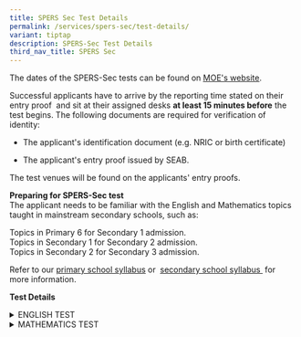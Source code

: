 ```yaml
---
title: SPERS Sec Test Details
permalink: /services/spers-sec/test-details/
variant: tiptap
description: SPERS-Sec Test Details
third_nav_title: SPERS Sec
---
```

<p>The dates of the SPERS-Sec tests can be found on&nbsp;<a href="https://www.moe.gov.sg/returning-singaporeans/secondary/spers/test-details" rel="noopener noreferrer nofollow" target="_blank"><u>MOE's website</u></a>.</p>
<p>Successful applicants have to arrive by the reporting time stated on their
entry proof&nbsp; and sit at their assigned desks&nbsp;<strong>at least 15 minutes before</strong>&nbsp;the
test begins. The following documents are required for verification of identity:</p>
<ul data-tight="true" class="tight">
<li>
<p>The applicant's identification document (e.g. NRIC or birth certificate)</p>
</li>
<li>
<p>The applicant's entry proof issued by SEAB.</p>
</li>
</ul>
<p>The test venues will be found on the applicants' entry proofs.</p>
<p><strong>Preparing for SPERS-Sec test</strong>
<br>The applicant needs to be familiar with the English and Mathematics topics
taught in mainstream secondary schools, such as:</p>
<p>Topics in Primary 6 for Secondary 1 admission.
<br>Topics in Secondary 1 for Secondary 2 admission.
<br>Topics in Secondary 2 for Secondary 3 admission.</p>
<p>Refer to our&nbsp;<a href="https://www.moe.gov.sg/primary/curriculum/syllabus" rel="noopener noreferrer nofollow" target="_blank"><u>primary school syllabus</u></a>&nbsp;or&nbsp;
<a href="https://www.moe.gov.sg/secondary/courses/express/electives" rel="noopener noreferrer nofollow" target="_blank"><u>secondary school syllabus</u>
</a>&nbsp;for more information.</p>
<p><strong>Test Details</strong>
</p>
<div data-type="detailGroup" class="isomer-accordion isomer-accordion-white">
<details class="isomer-details">
<summary>ENGLISH TEST</summary>
<div data-type="detailsContent" class="isomer-details-content">
<p>The English test comprises two parts. The applicant will be given 2 hours
and 10 minutes to complete it:
<br>
</p>
<h4><strong>Part 1: Writing</strong></h4>
<p>2 topics are set for Secondary 1, while 4 topics are set for Secondary
2 and Secondary 3.</p>
<p>The applicant has to choose 1 topic for composition writing. The word
limits for the different academic levels are as follows:</p>
<ul data-tight="true" class="tight">
<li>
<p>Secondary 1: 200 to 300 words</p>
</li>
<li>
<p>Secondary 2: 250 to 350 words</p>
</li>
<li>
<p>Secondary 3: 300 to 400 words</p>
</li>
</ul>
<h4><strong>Part 2: Comprehension and language use</strong></h4>
<ul data-tight="true" class="tight">
<li>
<p>Compulsory multiple-choice questions</p>
</li>
<li>
<p>Comprehension (based on 2 passages): 15 items</p>
</li>
<li>
<p>Comprehension cloze (based on 2 passages): 15 items</p>
</li>
<li>
<p>Vocabulary: 10 items</p>
</li>
<li>
<p>Grammar: 10 items</p>
</li>
</ul>
</div>
</details>
<details class="isomer-details">
<summary>MATHEMATICS TEST</summary>
<div data-type="detailsContent" class="isomer-details-content">
<h4><strong>Mathematics test</strong></h4>
<p>The Mathematics test comprises 2 parts. The applicant will be given 30
minutes to complete Part 1, and 1 hour and 45 minutes to complete Part
2. They will not be allowed to use a calculator.</p>
<h4><strong>Part 1</strong></h4>
<p>Multiple-choice questions: 34 items</p>
<table style="minWidth: 25px">
<colgroup>
<col>
</colgroup>
<tbody>
<tr>
<td rowspan="1" colspan="1">
<p>The applicant will need a pencil to shade the answers on the <strong><a href="https://www.moe.gov.sg/-/media/files/others/sample-oas.ashx" rel="noopener noreferrer nofollow" target="_blank"><u>Optical Answer Sheet (OAS)</u></a></strong> provided.</p>
</td>
</tr>
</tbody>
</table>
<h4><strong>Part 2</strong></h4>
<ul data-tight="true" class="tight">
<li>
<p>Short-answer questions: 20 items</p>
</li>
<li>
<p>Open-ended questions: 10 to 15 items</p>
</li>
</ul>
<p>For both short-answer and open-ended questions, the applicant has to show
the method of solution clearly by writing their working steps in the spaces
provided in addition to providing the final answers.</p>
<p>Generally, open-ended questions require longer and more complex method
of solutions as compared to short-answer questions.</p>
</div>
</details>
</div>
<p></p>